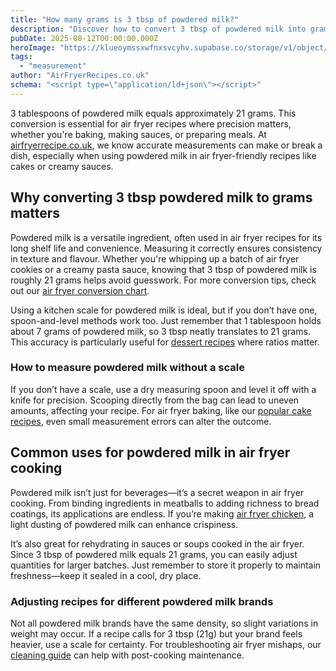 ```yaml
---
title: "How many grams is 3 tbsp of powdered milk?"
description: "Discover how to convert 3 tbsp of powdered milk into grams for precise air fryer recipes. Get accurate measurements in seconds!"
pubDate: 2025-08-12T00:00:00.000Z
heroImage: "https://klueoymssxwfnxsvcyhv.supabase.co/storage/v1/object/public/md/how-many-grams-is-3-tbsp-powdered-milk-0b3d6299.webp"
tags:
  - "measurement"
author: "AirFryerRecipes.co.uk"
schema: "<script type=\"application/ld+json\"></script>"
---
```


<p>3 tablespoons of powdered milk equals approximately 21 grams. This conversion is essential for air fryer recipes where precision matters, whether you're baking, making sauces, or preparing meals. At <a href=https://www.airfryerrecipe.co.uk>airfryerrecipe.co.uk</a>, we know accurate measurements can make or break a dish, especially when using powdered milk in air fryer-friendly recipes like cakes or creamy sauces.</p>

<h2>Why converting 3 tbsp powdered milk to grams matters</h2>  
<p>Powdered milk is a versatile ingredient, often used in air fryer recipes for its long shelf life and convenience. Measuring it correctly ensures consistency in texture and flavour. Whether you're whipping up a batch of air fryer cookies or a creamy pasta sauce, knowing that 3 tbsp of powdered milk is roughly 21 grams helps avoid guesswork. For more conversion tips, check out our <a href=https://www.airfryerrecipe.co.uk/air-fryer-conversion-chart>air fryer conversion chart</a>.</p>  

<p>Using a kitchen scale for powdered milk is ideal, but if you don’t have one, spoon-and-level methods work too. Just remember that 1 tablespoon holds about 7 grams of powdered milk, so 3 tbsp neatly translates to 21 grams. This accuracy is particularly useful for <a href=https://www.airfryerrecipe.co.uk/recipe-category/dessert>dessert recipes</a> where ratios matter.</p>  

<h3>How to measure powdered milk without a scale</h3>  
<p>If you don’t have a scale, use a dry measuring spoon and level it off with a knife for precision. Scooping directly from the bag can lead to uneven amounts, affecting your recipe. For air fryer baking, like our <a href=https://www.airfryerrecipe.co.uk/recipes>popular cake recipes</a>, even small measurement errors can alter the outcome.</p>  

<h2>Common uses for powdered milk in air fryer cooking</h2>  
<p>Powdered milk isn’t just for beverages—it’s a secret weapon in air fryer cooking. From binding ingredients in meatballs to adding richness to bread coatings, its applications are endless. If you’re making <a href=https://www.airfryerrecipe.co.uk/recipe-category/chicken>air fryer chicken</a>, a light dusting of powdered milk can enhance crispiness.</p>  

<p>It’s also great for rehydrating in sauces or soups cooked in the air fryer. Since 3 tbsp of powdered milk equals 21 grams, you can easily adjust quantities for larger batches. Just remember to store it properly to maintain freshness—keep it sealed in a cool, dry place.</p>  

<h3>Adjusting recipes for different powdered milk brands</h3>  
<p>Not all powdered milk brands have the same density, so slight variations in weight may occur. If a recipe calls for 3 tbsp (21g) but your brand feels heavier, use a scale for certainty. For troubleshooting air fryer mishaps, our <a href=https://www.airfryerrecipe.co.uk/air-fryer-cleaner>cleaning guide</a> can help with post-cooking maintenance.</p>